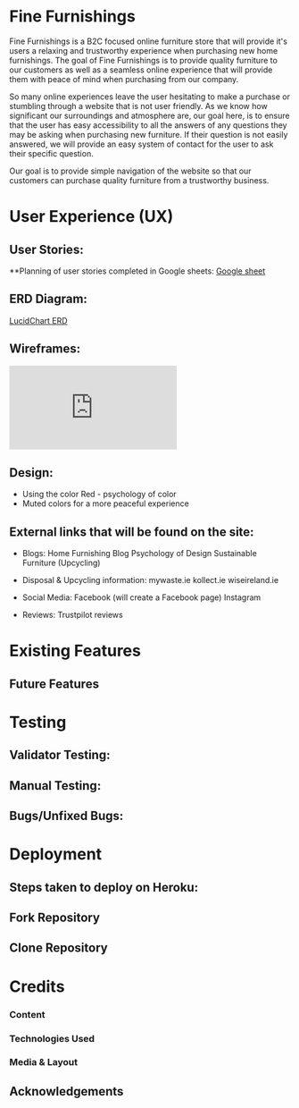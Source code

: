 # Fine Furnishings
Fine Furnishings is a B2C focused online furniture store that will provide it's users a relaxing and trustworthy experience when purchasing new home furnishings. The goal of Fine Furnishings is to provide quality furniture to our customers as well as a seamless online experience that will provide them with peace of mind when purchasing from our company.

So many online experiences leave the user hesitating to make a purchase or stumbling through a website that is not user friendly. As we know how significant our surroundings and atmosphere are, our goal here, is to ensure that the user has easy accessibility to all the answers of any questions they may be asking when purchasing new furniture. If their question is not easily answered, we will provide an easy system of contact for the user to ask their specific question. 

Our goal is to provide simple navigation of the website so that our customers can purchase quality furniture from a trustworthy business.

# User Experience (UX)

## User Stories:
**Planning of user stories completed in Google sheets:
[Google sheet](https://docs.google.com/spreadsheets/d/1xrrFyjqHdzZsPyJ-DnGmsfV3z4rvsZ0ZD8F23ye3utk/edit#gid=0)

## ERD Diagram:
[LucidChart ERD](https://lucid.app/lucidchart/c013de76-fea2-4861-9c69-efccf9e6f6ca/edit?invitationId=inv_27c26c18-d566-4a6a-b26c-0b9be3d8465f&page=0_0#)

## Wireframes:
![Fine Furnishings Wireframes](http://localhost:21303/8970445693911056242/index.html#/screens/d12245cc-1680-458d-89dd-4f0d7fb22724)

## Design:
- Using the color Red - psychology of color
- Muted colors for a more peaceful experience

## External links that will be found on the site:
- Blogs:
Home Furnishing Blog
Psychology of Design
Sustainable Furniture (Upcycling)

- Disposal & Upcycling information:
mywaste.ie
kollect.ie
wiseireland.ie

- Social Media:
Facebook (will create a Facebook page)
Instagram

- Reviews:
Trustpilot reviews

# Existing Features

## Future Features

# Testing

## Validator Testing:

## Manual Testing:

## Bugs/Unfixed Bugs:

# Deployment

## Steps taken to deploy on Heroku:

## Fork Repository

## Clone Repository

# Credits

### Content

### Technologies Used

### Media & Layout

## Acknowledgements
